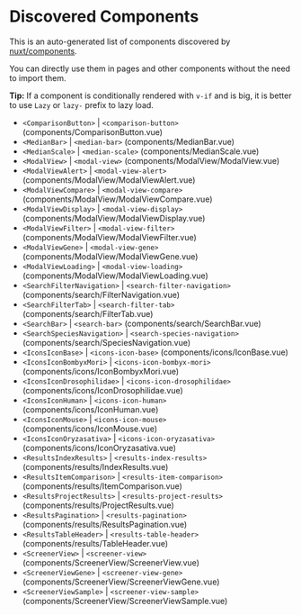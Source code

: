# Discovered Components

This is an auto-generated list of components discovered by [nuxt/components](https://github.com/nuxt/components).

You can directly use them in pages and other components without the need to import them.

**Tip:** If a component is conditionally rendered with `v-if` and is big, it is better to use `Lazy` or `lazy-` prefix to lazy load.

- `<ComparisonButton>` | `<comparison-button>` (components/ComparisonButton.vue)
- `<MedianBar>` | `<median-bar>` (components/MedianBar.vue)
- `<MedianScale>` | `<median-scale>` (components/MedianScale.vue)
- `<ModalView>` | `<modal-view>` (components/ModalView/ModalView.vue)
- `<ModalViewAlert>` | `<modal-view-alert>` (components/ModalView/ModalViewAlert.vue)
- `<ModalViewCompare>` | `<modal-view-compare>` (components/ModalView/ModalViewCompare.vue)
- `<ModalViewDisplay>` | `<modal-view-display>` (components/ModalView/ModalViewDisplay.vue)
- `<ModalViewFilter>` | `<modal-view-filter>` (components/ModalView/ModalViewFilter.vue)
- `<ModalViewGene>` | `<modal-view-gene>` (components/ModalView/ModalViewGene.vue)
- `<ModalViewLoading>` | `<modal-view-loading>` (components/ModalView/ModalViewLoading.vue)
- `<SearchFilterNavigation>` | `<search-filter-navigation>` (components/search/FilterNavigation.vue)
- `<SearchFilterTab>` | `<search-filter-tab>` (components/search/FilterTab.vue)
- `<SearchBar>` | `<search-bar>` (components/search/SearchBar.vue)
- `<SearchSpeciesNavigation>` | `<search-species-navigation>` (components/search/SpeciesNavigation.vue)
- `<IconsIconBase>` | `<icons-icon-base>` (components/icons/IconBase.vue)
- `<IconsIconBombyxMori>` | `<icons-icon-bombyx-mori>` (components/icons/IconBombyxMori.vue)
- `<IconsIconDrosophilidae>` | `<icons-icon-drosophilidae>` (components/icons/IconDrosophilidae.vue)
- `<IconsIconHuman>` | `<icons-icon-human>` (components/icons/IconHuman.vue)
- `<IconsIconMouse>` | `<icons-icon-mouse>` (components/icons/IconMouse.vue)
- `<IconsIconOryzasativa>` | `<icons-icon-oryzasativa>` (components/icons/IconOryzasativa.vue)
- `<ResultsIndexResults>` | `<results-index-results>` (components/results/IndexResults.vue)
- `<ResultsItemComparison>` | `<results-item-comparison>` (components/results/ItemComparison.vue)
- `<ResultsProjectResults>` | `<results-project-results>` (components/results/ProjectResults.vue)
- `<ResultsPagination>` | `<results-pagination>` (components/results/ResultsPagination.vue)
- `<ResultsTableHeader>` | `<results-table-header>` (components/results/TableHeader.vue)
- `<ScreenerView>` | `<screener-view>` (components/ScreenerView/ScreenerView.vue)
- `<ScreenerViewGene>` | `<screener-view-gene>` (components/ScreenerView/ScreenerViewGene.vue)
- `<ScreenerViewSample>` | `<screener-view-sample>` (components/ScreenerView/ScreenerViewSample.vue)
